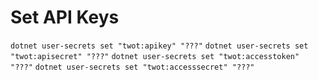 # Set API Keys 

`dotnet user-secrets set "twot:apikey" "???"`
`dotnet user-secrets set "twot:apisecret" "???"`
`dotnet user-secrets set "twot:accesstoken" "???"`
`dotnet user-secrets set "twot:accesssecret" "???"`
